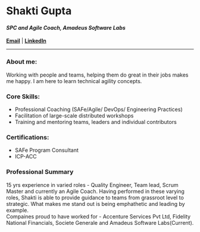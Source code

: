 
# Shakti Gupta 
#### *SPC and Agile Coach, Amadeus Software Labs*  
[**Email**](mailto:shakticv@gmail.com) | [**LinkedIn**](http://linkedin.com/in/shakti-gupta)  

***
### About me:
Working with people and teams, helping them do great in their jobs makes me happy. I am here to learn technical agility concepts.  

### Core Skills:
- Professional Coaching (SAFe/Agile/ DevOps/ Engineering Practices)
- Facilitation of large-scale distributed workshops
- Training and mentoring teams, leaders and individual contributors

### Certifications:
- SAFe Program Consultant 
- ICP-ACC

### Professional Summary  
15 yrs experience in varied roles - Quality Engineer, Team lead, Scrum Master and currently an Agile Coach. Having performed in these varying roles, Shakti is able to provide guidance to teams from grassroot level to strategic. What makes me stand out is being emphathetic and leading by example.  
Compaines proud to have worked for - Accenture Services Pvt Ltd, Fidelity National Financials, Societe Generale and Amadeus Software Labs(Current).
